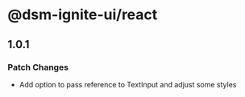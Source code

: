 # @dsm-ignite-ui/react

## 1.0.1

### Patch Changes

- Add option to pass reference to TextInput and adjust some styles

